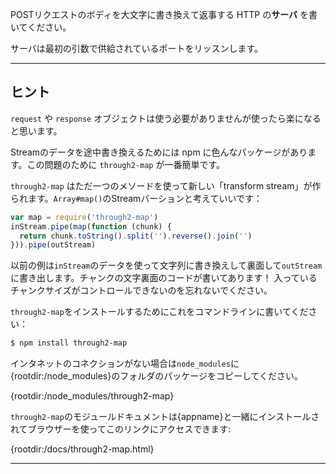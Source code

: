 POSTリクエストのボディを大文字に書き換えて返事する HTTP の**サーバ** を書いてください。

サーバは最初の引数で供給されているポートをリッスンします。

----------------------------------------------------------------------
## ヒント

`request` や `response` オブジェクトは使う必要がありませんが使ったら楽になると思います。

Streamのデータを途中書き換えるためには npm に色んなパッケージがあります。この問題のために `through2-map` が一番簡単です。

`through2-map` はただ一つのメソードを使って新しい「transform stream」が作られます。`Array#map()`のStreamバーションと考えていいです：

```js
var map = require('through2-map')
inStream.pipe(map(function (chunk) {
  return chunk.toString().split('').reverse().join('')
})).pipe(outStream)
```

以前の例は`inStream`のデータを使って文字列に書き換えして裏面して`outStream`に書き出します。チャンクの文字裏面のコードが書いてあります！
入っているチャンクサイズがコントロールできないのを忘れないでください。

`through2-map`をインストールするためにこれをコマンドラインに書いてください：

```sh
$ npm install through2-map
```

インタネットのコネクションがない場合は`node_modules`に{rootdir:/node_modules}のフォルダのパッケージをコピーしてください。

  {rootdir:/node_modules/through2-map}

`through2-map`のモジュールドキュメントは{appname}と一緒にインストールされてブラウザーを使ってこのリンクにアクセスできます:

  {rootdir:/docs/through2-map.html}

----------------------------------------------------------------------
